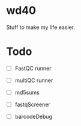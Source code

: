 # wd40
Stuff to make my life easier.


# Todo

 - [ ] FastQC runner
 - [ ] multiQC runner
 - [ ] md5sums
 - [ ] fastqScreener
 - [ ] barcodeDebug

